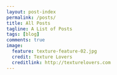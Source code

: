 ```yaml
---
layout: post-index
permalink: /posts/
title: All Posts
tagline: A List of Posts
tags: [blog]
comments: true
image:
  feature: texture-feature-02.jpg
  credit: Texture Lovers
  creditlink: http://texturelovers.com
---
```

